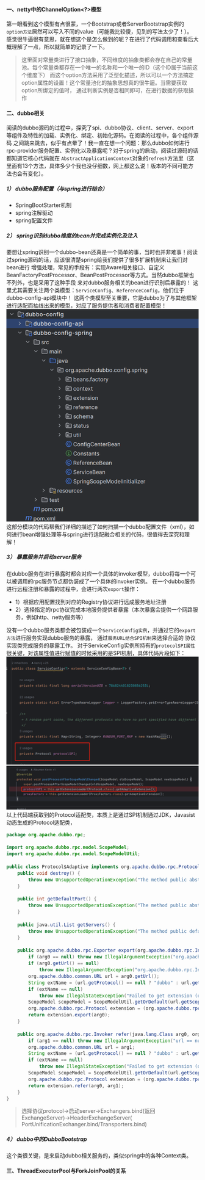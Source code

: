 #### 一、netty中的ChannelOption<?>模型

第一眼看到这个模型有点很蒙，一个Bootstrap或者ServerBootstrap实例的`option方法`居然可以写入不同的value（可能我比较傻，见到的写法太少了！）。
感觉很牛逼很有意思，就在想这个是怎么做到的呢？在进行了代码调用和查看后大概理解了一点，所以就简单的记录了一下。
> 这里面对常量类进行了接口抽象，不同维度的抽象类都会存在自己的常量池。每个常量类都存在一个唯一的名称和一个唯一的ID（这个ID属于当前这个维度下）
> 而这个option方法采用了泛型化描述，所以可以一个方法搞定option属性的设置！这个常量池化的抽象思想真的很牛逼。当需要获取option所绑定的值时，
> 通过判断实例是否相同即可，在进行数据的获取操作

#### 二、dubbo相关

阅读的dubbo源码的过程中，探究了spi、dubbo协议、client、server、export等组件及特性的加载、实例化、绑定、初始化源码。在阅读的过程中，各个组件源码
之间跳来跳去，似乎有点晕了！我一直在想一个问题：那么dubbo如何进行rpc-provider服务配置、实例化以及暴露呢？对于spring的启动，阅读过源码的话都知道它核心代码就在
`AbstractApplicationContext`对象的`refresh`方法里（这里面有13个方法，具体多少个我也没仔细数，网上都这么说！版本的不同可能方法也会有变化）。

##### 1） dubbo服务配置（与spring进行结合）

+ SpringBootStarter机制
+ spring注解驱动
+ spring配置文件

##### 2） spring识别dubbo维度的bean并完成实例化及注入

要想让spring识别一个dubbo-bean还真是一个简单的事，当时也并非难事！阅读过spring源码的话，应该很清楚spring给我们提供了很多扩展机制来让我们对bean进行
增强处理，常见的手段有：实现Aware相关接口、自定义BeanFactoryPostProcessor、BeanPostProcessor等方式。当然dubbo框架也不列外，也是采用了这种手段
来对dubbo服务相关的bean进行识别后暴露的！
这里尤其需要关注两个类模型：`ServiceConfig`、`ReferenceConfig`，他们位于dubbo-config-api模块中！
这两个类模型至关重要，它是dubbo为了与其他框架进行适配而抽线出来的模型，对应了服务提供者和消费者配置模型！
![dubbo源码spring增强模块](../image/dubbo/dubbo-config-spring.png)
这部分模块的代码帮我们详细的描述了如何扫描一个dubbo配置文件（xml），如何进行bean增强处理等与spring进行适配融合相关的代码，很值得去深究和理解！

##### 3） 暴露服务并启动server服务

在dubbo服务在进行暴露时都会对应一个具体的invoker模型，dubbo将每一个可以被调用的rpc服务节点都伪装成了一个具体的invoker实例。
在一个dubbo服务进行远程注册和暴露的过程中，会进行两次`export`操作：

+ 1）根据应用配置找到对应的Registry协议进行远成服务地址注册
+ 2）选择指定的rpc协议完成本地服务提供者暴露（本次暴露会提供一个网路服务，例如http、netty服务等）

没有一个dubbo服务类都会被包装成一个`ServiceConfig实例`，并通过它的`export方法`进行服务实现dubbo服务的暴露，
通过`服务URL结合SPI机制`来选择合适的 协议实现类完成服务的暴露工作。
对于ServiceConfig实例所持有的`protocolSPI属性`很关键，对该属性值进行赋值的时候采用的是SPI机制，具体代码片段如下：
![protocolSPI属性](../image/dubbo/service-config-protocolSPI.png)
![protocolSPI赋值](../image/dubbo/protocolSPI-value.png)
以上代码端获取到的Protocol适配类，本质上是通过SPI机制通过JDK，Javasist动态生成的Protocol适配类，

```java
package org.apache.dubbo.rpc;

import org.apache.dubbo.rpc.model.ScopeModel;
import org.apache.dubbo.rpc.model.ScopeModelUtil;

public class Protocol$Adaptive implements org.apache.dubbo.rpc.Protocol {
    public void destroy() {
        throw new UnsupportedOperationException("The method public abstract void org.apache.dubbo.rpc.Protocol.destroy() of interface org.apache.dubbo.rpc.Protocol is not adaptive method!");
    }

    public int getDefaultPort() {
        throw new UnsupportedOperationException("The method public abstract int org.apache.dubbo.rpc.Protocol.getDefaultPort() of interface org.apache.dubbo.rpc.Protocol is not adaptive method!");
    }

    public java.util.List getServers() {
        throw new UnsupportedOperationException("The method public default java.util.List org.apache.dubbo.rpc.Protocol.getServers() of interface org.apache.dubbo.rpc.Protocol is not adaptive method!");
    }

    public org.apache.dubbo.rpc.Exporter export(org.apache.dubbo.rpc.Invoker arg0) throws org.apache.dubbo.rpc.RpcException {
        if (arg0 == null) throw new IllegalArgumentException("org.apache.dubbo.rpc.Invoker argument == null");
        if (arg0.getUrl() == null)
            throw new IllegalArgumentException("org.apache.dubbo.rpc.Invoker argument getUrl() == null");
        org.apache.dubbo.common.URL url = arg0.getUrl();
        String extName = (url.getProtocol() == null ? "dubbo" : url.getProtocol());
        if (extName == null)
            throw new IllegalStateException("Failed to get extension (org.apache.dubbo.rpc.Protocol) name from url (" + url.toString() + ") use keys([protocol])");
        ScopeModel scopeModel = ScopeModelUtil.getOrDefault(url.getScopeModel(), org.apache.dubbo.rpc.Protocol.class);
        org.apache.dubbo.rpc.Protocol extension = (org.apache.dubbo.rpc.Protocol) scopeModel.getExtensionLoader(org.apache.dubbo.rpc.Protocol.class).getExtension(extName);
        return extension.export(arg0);
    }

    public org.apache.dubbo.rpc.Invoker refer(java.lang.Class arg0, org.apache.dubbo.common.URL arg1) throws org.apache.dubbo.rpc.RpcException {
        if (arg1 == null) throw new IllegalArgumentException("url == null");
        org.apache.dubbo.common.URL url = arg1;
        String extName = (url.getProtocol() == null ? "dubbo" : url.getProtocol());
        if (extName == null)
            throw new IllegalStateException("Failed to get extension (org.apache.dubbo.rpc.Protocol) name from url (" + url.toString() + ") use keys([protocol])");
        ScopeModel scopeModel = ScopeModelUtil.getOrDefault(url.getScopeModel(), org.apache.dubbo.rpc.Protocol.class);
        org.apache.dubbo.rpc.Protocol extension = (org.apache.dubbo.rpc.Protocol) scopeModel.getExtensionLoader(org.apache.dubbo.rpc.Protocol.class).getExtension(extName);
        return extension.refer(arg0, arg1);
    }
}

```

> 选择协议protocol->启动server->Exchangers.bind(返回ExchangeServer)->HeaderExchangeServer(
> PortUnificationExchanger.bind/Transporters.bind)

##### 4） dubbo中的DubboBootstrap

这个类很关键，是来启动dubbo相关服务的，类似spring中的各种Context类。

#### 三、ThreadExecutorPool与ForkJoinPool的关系